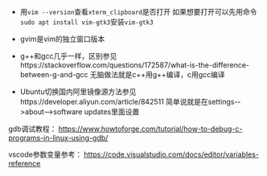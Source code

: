 - 用`vim --version`查看`xterm_clipboard`是否打开
如果想要打开可以先用命令`sudo apt install vim-gtk3`安装`vim-gtk3`

- gvim是vim的独立窗口版本
- g++和gcc几乎一样，区别参见https://stackoverflow.com/questions/172587/what-is-the-difference-between-g-and-gcc
  无脑做法就是c++用g++编译，c用gcc编译

- Ubuntu切换国内阿里镜像源方法参见https://developer.aliyun.com/article/842511
  简单说就是在settings-->about-->software updates里面设置


gdb调试教程：
  https://www.howtoforge.com/tutorial/how-to-debug-c-programs-in-linux-using-gdb/

vscode参数变量参考：
https://code.visualstudio.com/docs/editor/variables-reference